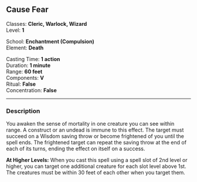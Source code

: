 ## Cause Fear

Classes: **Cleric, Warlock, Wizard**  
Level: **1**  

School: **Enchantment (Compulsion)**  
Element: **Death**  

Casting Time: **1 action**  
Duration: **1 minute**  
Range: **60 feet**  
Components: **V**  
Ritual: **False**  
Concentration: **False**  

------

### Description

You awaken the sense of mortality in one creature you can see within range. A construct or an undead is immune to this effect. The target must succeed on a Wisdom saving throw or become frightened of you until the spell ends. The frightened target can repeat the saving throw at the end of each of its turns, ending the effect on itself on a success.

**At Higher Levels:** When you cast this spell using a spell slot of 2nd level or higher, you can target one additional creature for each slot level above 1st. The creatures must be within 30 feet of each other when you target them.